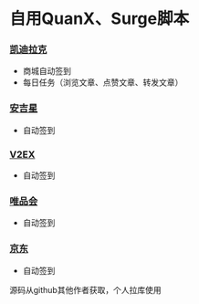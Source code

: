 # 自用QuanX、Surge脚本

### [凯迪拉克](https://github.com/panghujiajia/Scripts/tree/master/KDLK)

-   商城自动签到
-   每日任务（浏览文章、点赞文章、转发文章）

### [安吉星](https://github.com/panghujiajia/Scripts/tree/master/AJX)

-   自动签到

### [V2EX](https://github.com/panghujiajia/Scripts/tree/master/V2EX)

-   自动签到

### [唯品会](https://github.com/panghujiajia/Scripts/tree/master/WPH)

-   自动签到

### [京东](https://github.com/panghujiajia/Scripts/tree/master/JD)

-   自动签到

源码从github其他作者获取，个人拉库使用
